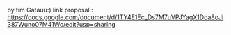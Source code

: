 by tim Gatauu:)
link proposal : https://docs.google.com/document/d/1TY4E1Ec_Ds7M7uVPJYagX1Doa8oJi387Wuno07M41Wc/edit?usp=sharing
